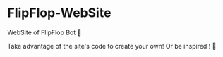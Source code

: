 # FlipFlop-WebSite
WebSite of FlipFlop Bot 🤖

Take advantage of the site's code to create your own! Or be inspired ! 🚀


